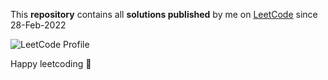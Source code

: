 This __repository__ contains all __solutions published__ by me on [LeetCode](https://leetcode.com/siddp6/) since 28-Feb-2022

<img width="auto" alt="LeetCode Profile" src="https://user-images.githubusercontent.com/91800813/163449337-4b9f8c75-ec44-4237-8011-dde6d56e5d40.png">

Happy leetcoding 🙂
